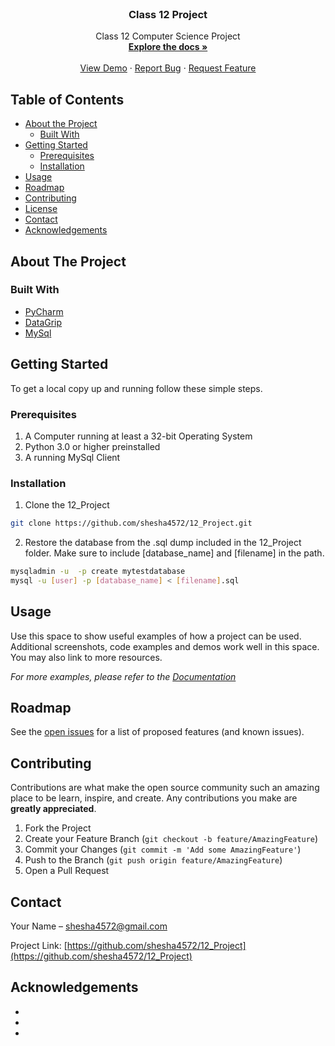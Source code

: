 <br />
<p align="center">
  <a href="https://github.com/shesha4572/12_Project">
  </a>

  <h3 align="center">Class 12 Project</h3>

  <p align="center">
    Class 12 Computer Science Project
    <br />
    <a href="https://github.com/shesha4572/12_Project"><strong>Explore the docs »</strong></a>
    <br />
    <br />
    <a href="https://github.com/shesha4572/12_Project">View Demo</a>
    ·
    <a href="https://github.com/shesha4572/12_Project/issues">Report Bug</a>
    ·
    <a href="https://github.com/shesha4572/12_Project/issues">Request Feature</a>
  </p>
</p>



<!-- TABLE OF CONTENTS -->
## Table of Contents

* [About the Project](#about-the-project)
  * [Built With](#built-with)
* [Getting Started](#getting-started)
  * [Prerequisites](#prerequisites)
  * [Installation](#installation)
* [Usage](#usage)
* [Roadmap](#roadmap)
* [Contributing](#contributing)
* [License](#license)
* [Contact](#contact)
* [Acknowledgements](#acknowledgements)



<!-- ABOUT THE PROJECT -->
## About The Project

### Built With

* [PyCharm]()
* [DataGrip]()
* [MySql]()



<!-- GETTING STARTED -->
## Getting Started

To get a local copy up and running follow these simple steps.

### Prerequisites

1. A Computer running at least a 32-bit Operating System
2. Python 3.0 or higher preinstalled
3. A running MySql Client


### Installation
 
1. Clone the 12_Project
```sh
git clone https://github.com/shesha4572/12_Project.git
```
2. Restore the database from the .sql dump included in the 12_Project folder. Make sure to include [database_name] and [filename] in the path.
```sh
mysqladmin -u  -p create mytestdatabase
mysql -u [user] -p [database_name] < [filename].sql
```



<!-- USAGE EXAMPLES -->
## Usage

Use this space to show useful examples of how a project can be used. Additional screenshots, code examples and demos work well in this space. You may also link to more resources.

_For more examples, please refer to the [Documentation](https://example.com)_



<!-- ROADMAP -->
## Roadmap

See the [open issues](https://github.com/shesha4572/12_Project/issues) for a list of proposed features (and known issues).



<!-- CONTRIBUTING -->
## Contributing

Contributions are what make the open source community such an amazing place to be learn, inspire, and create. Any contributions you make are **greatly appreciated**.

1. Fork the Project
2. Create your Feature Branch (`git checkout -b feature/AmazingFeature`)
3. Commit your Changes (`git commit -m 'Add some AmazingFeature'`)
4. Push to the Branch (`git push origin feature/AmazingFeature`)
5. Open a Pull Request

<!-- CONTACT -->
## Contact

Your Name – shesha4572@gmail.com

Project Link: [https://github.com/shesha4572/12_Project](https://github.com/shesha4572/12_Project)



<!-- ACKNOWLEDGEMENTS -->
## Acknowledgements

* []()
* []()
* []()

